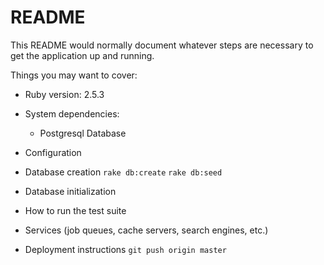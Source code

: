 # README

This README would normally document whatever steps are necessary to get the
application up and running.

Things you may want to cover:

* Ruby version: 2.5.3

* System dependencies:
  - Postgresql Database

* Configuration

* Database creation
  ```rake db:create```
  ```rake db:seed```

* Database initialization

* How to run the test suite

* Services (job queues, cache servers, search engines, etc.)

* Deployment instructions
  ```git push origin master```
